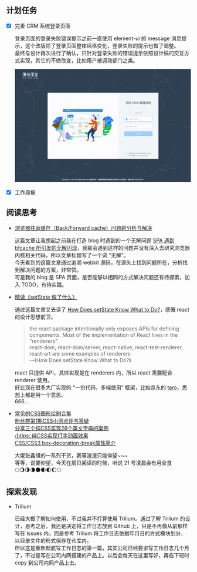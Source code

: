 ## 计划任务

- [x] 完善 CRM 系统登录页面

	登录页面的登录失败错误提示之前一直使用 element-ui 的 message 消息提示，这个改版除了登录页面整体风格变化，登录失败的提示也做了调整。  
	最终与设计再次进行了确认，只针对登录失败的错误提示依照设计稿的交互方式实现，其它的不做改变，比如用户被调动部门之类。

	![CRM 系统登录页面](./assets/20190114_151648.gif)

- [x] 工作周报

## 阅读思考

- [浏览器往返缓存（Back/Forward cache）问题的分析与解决](https://efe.baidu.com/blog/bfcache-analysis-and-fix/)

	这篇文章让我想起之前我在打造 blog 时遇到的一个无解问题 [SPA 遇到 bfcache 所引发的无解闪现](https://monine.github.io/#/article/27)，我那会遇到这样的问题并没有深入去研究浏览器内核相关代码，所以文章标题写了一个词 “无解”。  
	今天看到的这篇文章通过追溯 webkit 源码，在源头上找到问题所在，分析找到解决问题的方案，非常赞。  
	可是我的 blog 是 SPA 页面，是否能够以相同的方式解决问题还有待探索，加入 TODO，有待实践。

- [精读《setState 做了什么》](https://github.com/dt-fe/weekly/blob/master/87.%E7%B2%BE%E8%AF%BB%E3%80%8AsetState%20%E5%81%9A%E4%BA%86%E4%BB%80%E4%B9%88%E3%80%8B.md)

	通过这篇文章又去读了 [How Does setState Know What to Do?](https://overreacted.io/how-does-setstate-know-what-to-do/)，感慨 react 的设计思想前卫。  

	> the react package intentionally only exposes APIs for defining components. Most of the implementation of React lives in the “renderers”.  
	> react-dom, react-dom/server, react-native, react-test-renderer, react-art are some examples of renderers   
	> --《How Does setState Know What to Do?》

	react 只提供 API，具体实现是在 renderers 内，所以 react 需要配合 renderer 使用。  
	好比现在很多大厂实现的 “一份代码，多端使用” 框架，比如京东的 [taro](https://github.com/NervJS/taro)，思想上都是用一个意思。  
	666...

- [常见的CSS图形绘制合集](https://www.zhangxinxu.com/wordpress/2019/01/pure-css-shapes/)  
	[粉丝群第1期CSS小测点评与答疑](https://www.zhangxinxu.com/wordpress/2019/01/css-quiz-1/)  
	[分享三个纯CSS实现26个英文字母的案例](https://www.zhangxinxu.com/wordpress/2019/01/pure-css-26-letters/)  
	[小tips: 纯CSS实现打字动画效果](https://www.zhangxinxu.com/wordpress/2019/01/css-typewriter-effect/)  
	[CSS/CSS3 box-decoration-break属性简介](https://www.zhangxinxu.com/wordpress/2019/01/css-css3-box-decoration-break/)

	大佬张鑫旭的一系列干货，我等渣渣只能仰望~~~  
	等等，说要仰望，今天在扇贝阅读的时候，听说 21 号凌晨会有月全食  
	🌕🌖🌗🌘🌑🌒🌓🌔🌕

## 探索发现

- Trilium

	已经大概了解如何使用，不过我并不打算使用 Trilium。通过了解 Trilium 的设计，思考之后，我还是决定将工作日志放到 Github 上，只是不再像从前那样写在 Issues 内，而是参考 Trilium 将工作日志依据年月日的方式模块划分，以目录文件的形式保存在仓库内。  
	所以这是重新起航写工作日志的第一篇，其实公司已经要求写工作日志几个月了，不过是写在公司内网搭建的产品上。以后会每天在这里写好，再临下班时 copy 到公司内网产品上去。
